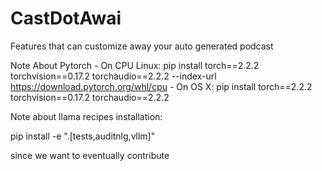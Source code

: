 # CastDotAwai
Features that can customize away your auto generated podcast


Note About Pytorch
	- On CPU Linux:
		pip install torch==2.2.2 torchvision==0.17.2 torchaudio==2.2.2 --index-url https://download.pytorch.org/whl/cpu
	- On OS X:
		pip install torch==2.2.2 torchvision==0.17.2 torchaudio==2.2.2


Note about llama recipes installation:

pip install -e ".[tests,auditnlg,vllm]"

since we want to eventually contribute
